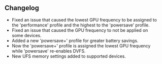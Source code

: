 ## Changelog

- Fixed an issue that caused the lowest GPU frequency to be assigned to the 'performance' profile and the highest to the 'powersave' profile.
- Fixed an issue that caused the GPU frequency to not be applied on some devices.
- Added a new 'powersave+' profile for greater battery savings.
- Now the 'powersave+' profile is assigned the lowest GPU frequency while 'powersave' re-enables DVFS.
- New UFS memory settings added to supported devices.
